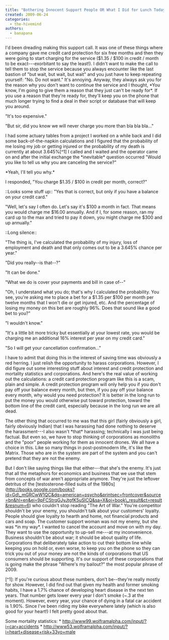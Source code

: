 ```yaml
---
title: "Bothering Innocent Support People OR What I Did for Lunch Today"
created: 2009-06-24
categories: 
  - the-hivemind
authors: 
  - banapana
---
```


I'd been dreading making this support call. It was one of these things where a company gave me credit card protection for six free months and then they were going to start charging for the service ($1.35 / $100 in credit / month to be exact---exorbitant to say the least!). I didn't want to make the call to tell them to stop the service because you always encounter like the last bastion of "but wait, but wait, but wait" and you just have to keep repeating yourself: "No. Do not want." It's annoying. Anyway, they always ask you for the reason why you don't want to continue the service and I thought, \*You know, I'm going to give them a reason that they just can't be ready for\*. If you use a reason that they're ready for, they'll keep you on the phone that much longer trying to find a deal in their script or database that will keep you around.

"It's too expensive."

"But sir, did you know we will never charge you more than bla bla bla..."

I had some actuary tables from a project I worked on a while back and I did some back-of-the-napkin calculations and I figured that the probability of me losing my job or getting injured or the probability of my death is currently at about 3.645%\[^1\] I called and I waited and the operator came on and after the initial exchange the \*inevitable\* question occurred "Would you like to tell us why you are canceling the service?"

\*Yeah, I'll tell you why.\*

I responded, "You charge $1.35 / $100 in credit per month, correct?"

::Looks some stuff up:: "Yes that is correct, but only if you have a balance on your credit card."

"Well, let's say I often do. Let's say it's $100 a month in fact. That means you would charge me $16.00 annually. And if I, for some reason, ran my card up to the max and tried to pay it down, you might charge me $300 and up annually."

::Long silence::

"The thing is, I've calculated the probability of my injury, loss of employment and death and that only comes out to be a 3.645% chance per year."

"Did you really--is that--?"

"It can be done."

"What we do is cover your payments and bill in case of--"

"Oh, I understand what you do; that's why I calculated the probability. You see, you're asking me to place a bet for a $1.35 per $100 per month per twelve months that I won't die or get injured, etc. And the percentage of losing my money on this bet are roughly 96%. Does that sound like a good bet to you?"

"I wouldn't know."

"It's a little bit more tricky but essentially at your lowest rate, you would be charging me an additional 16% interest per year on my credit card."

"So I will get your cancellation confirmation..."

I have to admit that doing this in the interest of saving time was obviously a red herring. I just relish the opportunity to harass corporations. However, I did figure out some interesting stuff about interest and credit protection and mortality statistics and corporations. And here's the real value of working out the calculations: a credit card protection program like this is a scam, plain and simple. A credit protection program will only help you if you don't pay off your balance every month, but then, if you pay off your balance every month, why would you need protection? It is better in the long run to put the money you would otherwise put toward protection, toward the bottom line of the credit card, especially because in the long run we are all dead.

The other thing that occurred to me was that this girl (fairly obviously a girl, fairly obviously Indian) that I was harassing had done nothing to deserve the harassment---I also wasn't \*that\* harassing; technically I was just being factual. But even so, we have to stop thinking of corporations as monoliths and the "poor" people working for them as innocent drones. We all have a choice in this. Like so many things in post-postmodern life, it's like the Matrix. Those who are in the system are part of the system and you can't pretend that they are not the enemy.

But I don't like saying things like that either---that she's the enemy. It's just that all the metaphors for economics and business that we use that stem from concepts of war aren't appropriate anymore. They're just the leftover detritus of the \[testosterone-filled suits of the 1980s\](http://books.google.com/books?id=Gd\_mGRCwW1QC&dq=american+psycho&printsec=frontcover&source=bn&hl=en&ei=9pFCStrqGJyJtgfK5uSlCQ&sa=X&oi=book\_result&ct=result&resnum=6) who couldn't stop reading "The Art of War." You're competitor shouldn't be your enemy, you shouldn't talk about your customers' loyalty. People should give loyalty to hearth and home, not financial products and cars and soap. The customer support woman was not my enemy, but she was \*in my way\*. I wanted to cancel the account and move on with my day. They want to use the opportunity to up-sell me---at my inconvenience. Business shouldn't be about war; it should be about quality of life. Corporations that deliberately take action to cut their bottom line while keeping you on hold or, even worse, to keep you on the phone so they can trick you out of your money are not the kinds of corporations that US consumers should be supporting. It's our support of these corporations that is going make the phrase "Where's my bailout?" the most popular phrase of 2009.

\[^1\]: If you're curious about these numbers, don't be--they're really mostly for show. However, I did find out that given my health and former smoking habits, I have a 1.7% chance of developing heart disease in the next ten years. That number gets lower every year I don't smoke (~.3 at the moment). However, every year, your chance of dying in a fatal car accident is 1.90%. Since I've been riding my bike everywhere lately (which is also good for your heart!) I felt pretty good about that.

Some mortality statistics: \* http://www99.wolframalpha.com/input/?i=car+accidents \* http://www53.wolframalpha.com/input/?i=heart+disease+risk+33yo+male
